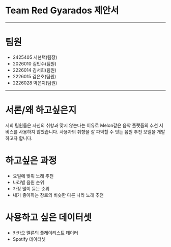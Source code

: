 # Team Red Gyarados 제안서
---
# 팀원
* 2425405 서현택(팀장)
* 2026010 김민수(팀원)
* 2226014 김서희(팀원)
* 2226015 김은호(팀원)
* 2226028 박은지(팀원)
---
# 서론/왜 하고싶은지
저희 팀원들은 자신의 취향과 맞지 않는다는 이유로 Melon같은 음악 플랫품의 추천 서비스를 사용하지 않았습니다.
사용자의 취향을 잘 파악할 수 잇는 음원 추천 모델을 개발하고자 합니다.
# 하고싶은 과정
* 요일에 맞춰 노래 추천
* 나라별 음원 순위
* 가장 많이 듣는 순위
* 내가 좋아하는 장르의 비슷한 다른 나라 노래 추천
# 사용하고 싶은 데이터셋
* 카카오 멜론의 플레이리스트 데이터
* Spotify 데이터셋
